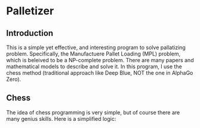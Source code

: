 # Palletizer

## Introduction
This is a simple yet effective, and interesting program  to solve pallatizing problem. Specifically, the Manufactuere Pallet Loading (MPL) problem, which is beleived to be a NP-complete problem. There are many papers and mathematical models to describe and solve it. In this program, I use the chess method (traditional approach like Deep Blue, NOT the one in AlphaGo Zero).

## Chess
The idea of chess programming is very simple, but of course there are many genius skills. Here is a simplified logic:
